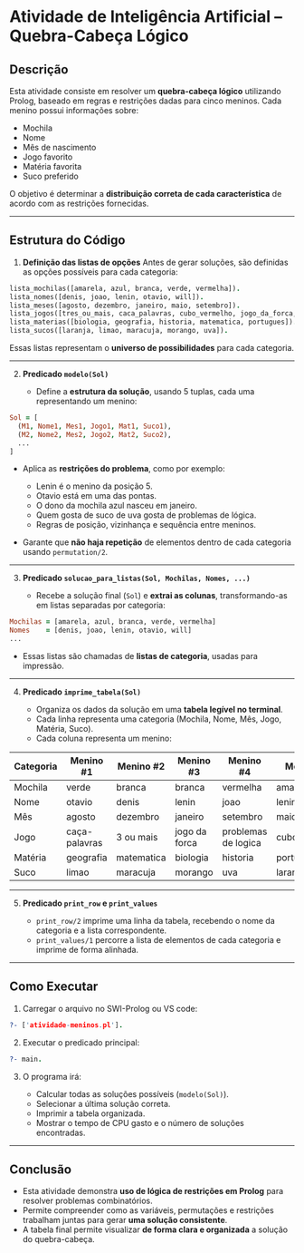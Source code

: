 # Atividade de Inteligência Artificial – Quebra-Cabeça Lógico

## Descrição

Esta atividade consiste em resolver um **quebra-cabeça lógico** utilizando Prolog, baseado em regras e restrições dadas para cinco meninos. Cada menino possui informações sobre:

* Mochila
* Nome
* Mês de nascimento
* Jogo favorito
* Matéria favorita
* Suco preferido

O objetivo é determinar a **distribuição correta de cada característica** de acordo com as restrições fornecidas.

---

## Estrutura do Código

1. **Definição das listas de opções**
   Antes de gerar soluções, são definidas as opções possíveis para cada categoria:

```prolog
lista_mochilas([amarela, azul, branca, verde, vermelha]).
lista_nomes([denis, joao, lenin, otavio, will]).
lista_meses([agosto, dezembro, janeiro, maio, setembro]).
lista_jogos([tres_ou_mais, caca_palavras, cubo_vermelho, jogo_da_forca, problema_de_logica]).
lista_materias([biologia, geografia, historia, matematica, portugues]).
lista_sucos([laranja, limao, maracuja, morango, uva]).
```

Essas listas representam o **universo de possibilidades** para cada categoria.

---

2. **Predicado `modelo(Sol)`**

   * Define a **estrutura da solução**, usando 5 tuplas, cada uma representando um menino:

```prolog
Sol = [
  (M1, Nome1, Mes1, Jogo1, Mat1, Suco1),
  (M2, Nome2, Mes2, Jogo2, Mat2, Suco2),
  ...
]
```

* Aplica as **restrições do problema**, como por exemplo:

  * Lenin é o menino da posição 5.
  * Otavio está em uma das pontas.
  * O dono da mochila azul nasceu em janeiro.
  * Quem gosta de suco de uva gosta de problemas de lógica.
  * Regras de posição, vizinhança e sequência entre meninos.

* Garante que **não haja repetição** de elementos dentro de cada categoria usando `permutation/2`.

---

3. **Predicado `solucao_para_listas(Sol, Mochilas, Nomes, ...)`**

   * Recebe a solução final (`Sol`) e **extrai as colunas**, transformando-as em listas separadas por categoria:

```prolog
Mochilas = [amarela, azul, branca, verde, vermelha]
Nomes    = [denis, joao, lenin, otavio, will]
...
```

* Essas listas são chamadas de **listas de categoria**, usadas para impressão.

---

4. **Predicado `imprime_tabela(Sol)`**

   * Organiza os dados da solução em uma **tabela legível no terminal**.
   * Cada linha representa uma categoria (Mochila, Nome, Mês, Jogo, Matéria, Suco).
   * Cada coluna representa um menino:

| Categoria | Menino #1      | Menino #2  | Menino #3     | Menino #4       | Menino #5      |
| --------- | ---------------| ---------- | --------------| ----------------| -------------- |
| Mochila   | verde          | branca     | branca        | vermelha        | amarela        |
| Nome      | otavio         | denis      | lenin         | joao            | lenin          |
| Mês       | agosto         | dezembro   | janeiro       | setembro        | maio           |
| Jogo      | caça-palavras  | 3 ou mais  | jogo da forca | problemas de logica  | cubo\_vermelho |
| Matéria   | geografia      | matematica | biologia      | historia        | portugues      |
| Suco      | limao          | maracuja   | morango       | uva             | laranja        |

---

5. **Predicado `print_row` e `print_values`**

   * `print_row/2` imprime uma linha da tabela, recebendo o nome da categoria e a lista correspondente.
   * `print_values/1` percorre a lista de elementos de cada categoria e imprime de forma alinhada.

---

## Como Executar

1. Carregar o arquivo no SWI-Prolog ou VS code:

```prolog
?- ['atividade-meninos.pl'].
```

2. Executar o predicado principal:

```prolog
?- main.
```

3. O programa irá:

   * Calcular todas as soluções possíveis (`modelo(Sol)`).
   * Selecionar a última solução correta.
   * Imprimir a tabela organizada.
   * Mostrar o tempo de CPU gasto e o número de soluções encontradas.

---

## Conclusão

* Esta atividade demonstra **uso de lógica de restrições em Prolog** para resolver problemas combinatórios.
* Permite compreender como as variáveis, permutações e restrições trabalham juntas para gerar **uma solução consistente**.
* A tabela final permite visualizar **de forma clara e organizada** a solução do quebra-cabeça.

